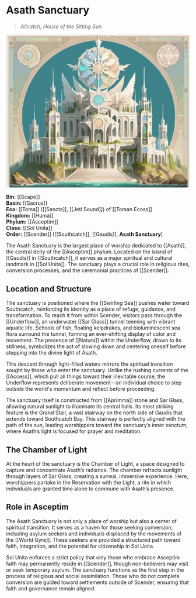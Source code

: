 # Asath Sanctuary
>_Allcatch, House of the Sitting Sun_

<img src="wiki_images/Asath Sanctuary.png"><i></i></img>

**Bin:** [[Scape]]  
**Basin:** [[Sacrus]]  
**Eco:** [[Toma]] ([[Sancta]], [[Jeti Sound]]) of [[Toman Ecoss]]  
**Kingdom:** [[Huma]]  
**Phylum:** [[Asceptim]]  
**Class:** [[Sol Unita]]  
**Order:** [[Scender]] ([[Southcatch]], [[Gaudis]], **Asath Sanctuary**)

The Asath Sanctuary is the largest place of worship dedicated to [[Asath]], the central deity of the [[Asceptim]] phylum. Located on the island of [[Gaudis]] in [[Southcatch]], it serves as a major spiritual and cultural landmark in [[Sol Unita]]. The sanctuary plays a crucial role in religious rites, conversion processes, and the ceremonial practices of [[Scender]].

## Location and Structure

The sanctuary is positioned where the [[Swirling Sea]] pushes water toward Southcatch, reinforcing its identity as a place of refuge, guidance, and transformation. To reach it from within Scender, visitors pass through the [[Underflow]], an underwater [[Sar Glass]] tunnel teeming with vibrant aquatic life. Schools of fish, floating kelpdrakes, and bioluminescent sea flora surround the tunnel, forming an ever-shifting display of color and movement. The presence of [[Natura]] within the Underflow, drawn to its stillness, symbolizes the act of slowing down and centering oneself before stepping into the divine light of Asath.

This descent through light-filled waters mirrors the spiritual transition sought by those who enter the sanctuary. Unlike the rushing currents of the [[Access]], which pull all things toward their inevitable course, the Underflow represents deliberate movement—an individual choice to step outside the world's momentum and reflect before proceeding.

The sanctuary itself is constructed from [[Aprimma]] stone and Sar Glass, allowing natural sunlight to illuminate its central halls. Its most striking feature is the Grand Stair, a vast stairway on the north side of Gaudis that extends toward Southcatch Bay. This stairway is perfectly aligned with the path of the sun, leading worshippers toward the sanctuary’s inner sanctum, where Asath’s light is focused for prayer and meditation.

## The Chamber of Light

At the heart of the sanctuary is the Chamber of Light, a space designed to capture and concentrate Asath’s radiance. The chamber refracts sunlight through layers of Sar Glass, creating a surreal, immersive experience. Here, worshippers partake in the Reservation with the Light, a rite in which individuals are granted time alone to commune with Asath’s presence.


## Role in Asceptim

The Asath Sanctuary is not only a place of worship but also a center of spiritual transition. It serves as a haven for those seeking conversion, including asylum seekers and individuals displaced by the movements of the [[World Gyre]]. These seekers are provided a structured path toward faith, integration, and the potential for citizenship in Sol Unita.

Sol Unita enforces a strict policy that only those who embrace Asceptim faith may permanently reside in [[Scender]], though non-believers may visit or seek temporary asylum. The sanctuary functions as the first step in the process of religious and social assimilation. Those who do not complete conversion are guided toward settlements outside of Scender, ensuring that faith and governance remain aligned.
